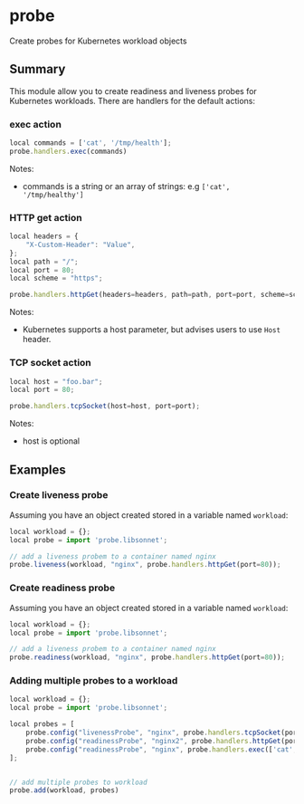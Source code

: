 # probe

Create probes for Kubernetes workload objects

## Summary

This module allow you to create readiness and liveness probes for Kubernetes workloads. There are handlers for the default actions:

### exec action

```js
local commands = ['cat', '/tmp/health'];
probe.handlers.exec(commands)
```

Notes:

* commands is a string or an array of strings: e.g `['cat', '/tmp/healthy']`

### HTTP get action

```js
local headers = {
    "X-Custom-Header": "Value",
};
local path = "/";
local port = 80;
local scheme = "https";

probe.handlers.httpGet(headers=headers, path=path, port=port, scheme=scheme);
```

Notes:

* Kubernetes supports a host parameter, but advises users to use `Host` header.

### TCP socket action

```js
local host = "foo.bar";
local port = 80;

probe.handlers.tcpSocket(host=host, port=port);
```

Notes:

* host is optional

## Examples

### Create liveness probe

Assuming you have an object created stored in a variable named `workload`:

```js
local workload = {};
local probe = import 'probe.libsonnet';

// add a liveness probem to a container named nginx
probe.liveness(workload, "nginx", probe.handlers.httpGet(port=80));
```

### Create readiness probe

Assuming you have an object created stored in a variable named `workload`:

```js
local workload = {};
local probe = import 'probe.libsonnet';

// add a liveness probem to a container named nginx
probe.readiness(workload, "nginx", probe.handlers.httpGet(port=80));
```


### Adding multiple probes to a workload

```js
local workload = {};
local probe = import 'probe.libsonnet';

local probes = [
    probe.config("livenessProbe", "nginx", probe.handlers.tcpSocket(port=3306)),
    probe.config("readinessProbe", "nginx2", probe.handlers.httpGet(port=80)),
    probe.config("readinessProbe", "nginx", probe.handlers.exec(['cat', '/tmp/healthy'])),
];


// add multiple probes to workload
probe.add(workload, probes)
```

